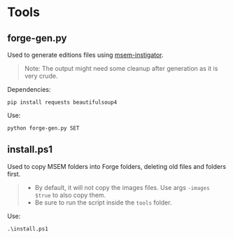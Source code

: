# Tools

## forge-gen\.py

Used to generate editions files using [msem-instigator](https://msem-instigator.herokuapp.com).

> Note: The output might need some cleanup after generation as it is very crude.

Dependencies:

```text
pip install requests beautifulsoup4
```

Use:

```text
python forge-gen.py SET
```

## install\.ps1

Used to copy MSEM folders into Forge folders, deleting old files and folders first.

> * By default, it will not copy the images files. Use args `-images $true` to also copy them.
> * Be sure to run the script inside the `tools` folder.

Use:

```text
.\install.ps1
```
